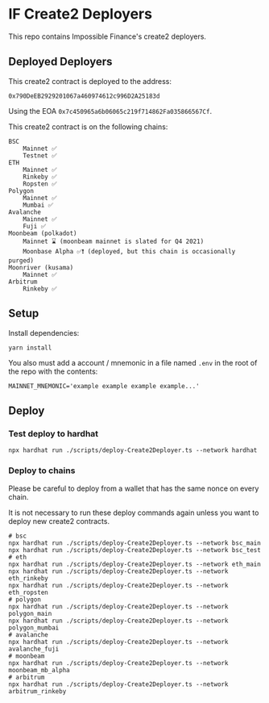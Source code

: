 # IF Create2 Deployers

This repo contains Impossible Finance's create2 deployers.

## Deployed Deployers

This create2 contract is deployed to the address:

```
0x790DeEB2929201067a460974612c996D2A25183d
```

Using the EOA `0x7c450965a6b06065c219f714862Fa035866567Cf`.

This create2 contract is on the following chains:

```
BSC
    Mainnet ✅
    Testnet ✅
ETH
    Mainnet ✅
    Rinkeby ✅
    Ropsten ✅
Polygon
    Mainnet ✅
    Mumbai ✅
Avalanche
    Mainnet ✅
    Fuji ✅
Moonbeam (polkadot)
    Mainnet ⌛ (moonbeam mainnet is slated for Q4 2021)
    Moonbase Alpha ✅❗ (deployed, but this chain is occasionally purged)
Moonriver (kusama)
    Mainnet ✅
Arbitrum
    Rinkeby ✅
```

## Setup

Install dependencies:

```
yarn install
```

You also must add a account / mnemonic in a file named `.env` in the root of the repo with the contents:

```
MAINNET_MNEMONIC='example example example example...'
```

## Deploy

### Test deploy to hardhat

```
npx hardhat run ./scripts/deploy-Create2Deployer.ts --network hardhat
```

### Deploy to chains

Please be careful to deploy from a wallet that has the same nonce on every chain.

It is not necessary to run these deploy commands again unless you want to deploy new create2 contracts.

```
# bsc
npx hardhat run ./scripts/deploy-Create2Deployer.ts --network bsc_main
npx hardhat run ./scripts/deploy-Create2Deployer.ts --network bsc_test
# eth
npx hardhat run ./scripts/deploy-Create2Deployer.ts --network eth_main
npx hardhat run ./scripts/deploy-Create2Deployer.ts --network eth_rinkeby
npx hardhat run ./scripts/deploy-Create2Deployer.ts --network eth_ropsten
# polygon
npx hardhat run ./scripts/deploy-Create2Deployer.ts --network polygon_main
npx hardhat run ./scripts/deploy-Create2Deployer.ts --network polygon_mumbai
# avalanche
npx hardhat run ./scripts/deploy-Create2Deployer.ts --network avalanche_fuji
# moonbeam
npx hardhat run ./scripts/deploy-Create2Deployer.ts --network moonbeam_mb_alpha
# arbitrum
npx hardhat run ./scripts/deploy-Create2Deployer.ts --network arbitrum_rinkeby
```
